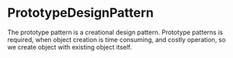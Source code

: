 # PrototypeDesignPattern

The prototype pattern is a creational design pattern. Prototype patterns is required, when object creation is time consuming, and costly operation, so we create object with existing object itself.
